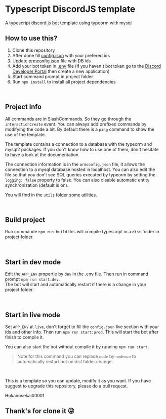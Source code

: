 # Typescript DiscordJS template

A typescript discord.js bot template using typeorm with mysql

## How to use this?

1. Clone this repository
2. After done fill [config.json](./src/config/config.json) with your prefered ids
3. Update [ormconfig.json](./src/config/ormconfig.json) file with DB ids
4. Add your bot token in [.env](./.env) file (if you haven't bot token go to the [Discord Developer Portal](https://discord.com/developers/applications) then create a new application)
5. Start command prompt in project folder
6. Run `npm install` to install all project dependencies

<br>

## Project info

All commands are in SlashCommands. So they go through the `interactionCreate` event. You can always add prefixed commands by modifying the code a bit.
By default there is a `ping` command to show the use of the template.

The template contains a connection to a database with the typeorm and mysql2 packages. If you don't know how to use one of them, don't hesitate to have a look at the documentation.

The connection information is in the `ormconfig.json` file, it allows the connection to a mysql database hosted in localhost. You can also edit the file so that you don't see SQL queries executed by typeorm by setting the `logging: false` property to false. You can also disable automatic entity synchronization (default is on).

You will find in the `utils` folder some utilities.

<br>

## Build project

Run commande `npm run build` this will compile typescript in a `dist` folder in project folder.

<br>

## Start in dev mode

Edit the `APP_ENV` propertie by `dev` in the [.env](./.env) file. Then run in command prompt `npm run start:dev`.  
The bot will start and automatically restart if there is a change in your project folder.

<br>

## Start in live mode

Set `APP_ENV` at `live`, don't forget to fill the `config.json` live section with your ids and other info. Then run `npm run start:prod`. This will start the bot after finish to compile it. 

You can also start the bot without compile it by running `npm run start`.

> Note for this command you can replace `node` by `nodemon` to automatically restart bot on dist folder change.


<br>

This is a template so you can update, modify it as you want. If you have suggest to upgrade this repository, please do a pull request. 

Hokanosekai#0001

## Thank's for clone it 😜